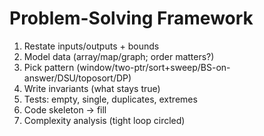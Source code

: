 # Problem-Solving Framework

1) Restate inputs/outputs + bounds
2) Model data (array/map/graph; order matters?)
3) Pick pattern (window/two-ptr/sort+sweep/BS-on-answer/DSU/toposort/DP)
4) Write invariants (what stays true)
5) Tests: empty, single, duplicates, extremes
6) Code skeleton → fill
7) Complexity analysis (tight loop circled)
